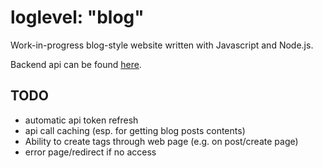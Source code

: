 # loglevel: "blog"

Work-in-progress blog-style website written with Javascript and Node.js.

Backend api can be found [here](https://github.com/kuper-adrian/loglevel-blog-api).

## TODO
- automatic api token refresh
- api call caching (esp. for getting blog posts contents)
- Ability to create tags through web page (e.g. on post/create page)
- error page/redirect if no access